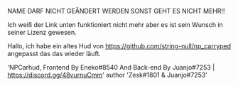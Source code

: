 
NAME DARF NICHT GEÄNDERT WERDEN SONST GEHT ES NICHT MEHR!!

Ich weiß der Link unten funktioniert nicht mehr aber es ist sein Wunsch in seiner Lizenz gewesen.


Hallo, ich habe ein altes Hud von https://github.com/string-null/np_carryped angepasst das das wieder läuft.




'NPCarhud, Frontend By Eneko#8540 And Back-end By Juanjo#7253 | https://discord.gg/48vurnuCmm'
author 'Zesk#1801 & Juanjo#7253'
